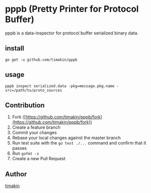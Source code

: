 pppb (Pretty Printer for Protocol Buffer)
=====

pppb is a data-inspector for protocol buffer serialized binary data.

## install

```
go get -u github.com/timakin/pppb
```

## usage

```
pppb inspect serialized.data -pkg=message.pkg.name -src=/path/to/proto_sources
```

## Contribution

1. Fork ([https://github.com/timakin/pppb/fork](https://github.com/timakin/pppb/fork))
1. Create a feature branch
1. Commit your changes
1. Rebase your local changes against the master branch
1. Run test suite with the `go test ./...` command and confirm that it passes
1. Run `gofmt -s`
1. Create a new Pull Request

## Author

[timakin](https://github.com/timakin)
